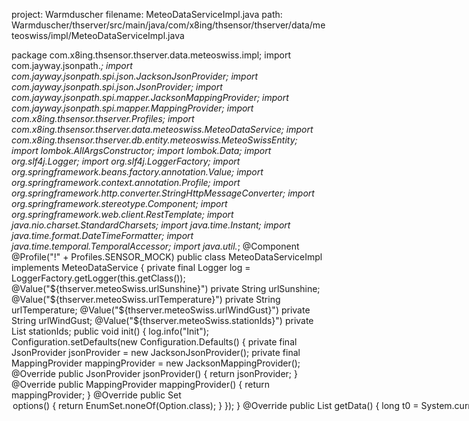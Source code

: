 project: Warmduscher
filename: MeteoDataServiceImpl.java
path: Warmduscher/thserver/src/main/java/com/x8ing/thsensor/thserver/data/meteoswiss/impl/MeteoDataServiceImpl.java

package com.x8ing.thsensor.thserver.data.meteoswiss.impl;
import com.jayway.jsonpath.*;
import com.jayway.jsonpath.spi.json.JacksonJsonProvider;
import com.jayway.jsonpath.spi.json.JsonProvider;
import com.jayway.jsonpath.spi.mapper.JacksonMappingProvider;
import com.jayway.jsonpath.spi.mapper.MappingProvider;
import com.x8ing.thsensor.thserver.Profiles;
import com.x8ing.thsensor.thserver.data.meteoswiss.MeteoDataService;
import com.x8ing.thsensor.thserver.db.entity.meteoswiss.MeteoSwissEntity;
import lombok.AllArgsConstructor;
import lombok.Data;
import org.slf4j.Logger;
import org.slf4j.LoggerFactory;
import org.springframework.beans.factory.annotation.Value;
import org.springframework.context.annotation.Profile;
import org.springframework.http.converter.StringHttpMessageConverter;
import org.springframework.stereotype.Component;
import org.springframework.web.client.RestTemplate;
import java.nio.charset.StandardCharsets;
import java.time.Instant;
import java.time.format.DateTimeFormatter;
import java.time.temporal.TemporalAccessor;
import java.util.*;
@Component
@Profile("!" + Profiles.SENSOR_MOCK)
public class MeteoDataServiceImpl implements MeteoDataService {
    private final Logger log = LoggerFactory.getLogger(this.getClass());
    @Value("${thserver.meteoSwiss.urlSunshine}")
    private String urlSunshine;
    @Value("${thserver.meteoSwiss.urlTemperature}")
    private String urlTemperature;
    @Value("${thserver.meteoSwiss.urlWindGust}")
    private String urlWindGust;
    @Value("${thserver.meteoSwiss.stationIds}")
    private List<String> stationIds;
    public void init() {
        log.info("Init");
        Configuration.setDefaults(new Configuration.Defaults() {
            private final JsonProvider jsonProvider = new JacksonJsonProvider();
            private final MappingProvider mappingProvider = new JacksonMappingProvider();
            @Override
            public JsonProvider jsonProvider() {
                return jsonProvider;
            }
            @Override
            public MappingProvider mappingProvider() {
                return mappingProvider;
            }
            @Override
            public Set<Option> options() {
                return EnumSet.noneOf(Option.class);
            }
        });
    }
    @Override
    public List<MeteoSwissEntity> getData() {
        long t0 = System.currentTimeMillis();
        log.info("About to query the MeteoSwiss service for live temperature, sunshine and windgust info.");
        String sunshineJSON = callService(urlSunshine);
        String temperatureJSON = callService(urlTemperature);
        String windGustJSON = callService(urlWindGust);
        long dtServiceMeteoSwiss = System.currentTimeMillis() - t0;
        List<MeteoSwissEntity> entities = new ArrayList<>();
        for (String stationId : stationIds) {
            MeteoSwissEntity entity = new MeteoSwissEntity();
            entity.setStationId(stationId);
            ResDateValue sunshine = extractFromJSON(sunshineJSON, stationId, null);
            entity.setSunshine(sunshine.getValue1());
            entity.setSunshineMeasureDate(sunshine.getMeasurementDate());
            ResDateValue temperature = extractFromJSON(temperatureJSON, stationId, null);
            entity.setTemperature(temperature.getValue1());
            entity.setTemperatureMeasureDate(temperature.getMeasurementDate());
            ResDateValue windGust = extractFromJSON(windGustJSON, stationId, "wind_direction");
            entity.setWindGustSpeed(windGust.getValue1());
            entity.setWindDirection(windGust.getValue2());
            entity.setWindMeasureDate(windGust.getMeasurementDate());
            entity.setStationName(temperature.getStationName());
            entities.add(entity);
        }
        log.info("MeteoSwiss data polling completed. "
                + "dt[ms]=" + (System.currentTimeMillis() - t0)
                + " dtServiceMeteoSwiss=" + dtServiceMeteoSwiss
                + " numberOfStations=" + stationIds.size()
                + " stationIds:" + stationIds);
        return entities;
    }
    private ResDateValue extractFromJSON(String json, String stationId, String value2Property) {
        DocumentContext parsed = JsonPath.parse(json);
        //Double temperature = ((ArrayList)parsed.read(basePath + ".value")).get(0);
        TypeRef<List<String>> typeRefString = new TypeRef<>() {
        };
        TypeRef<List<Double>> typeRefDouble = new TypeRef<>() {
        };
        String basePath = "$[*][?(@.id=='" + stationId + "')].properties";
        String timeStamp = parsed.read(basePath + ".reference_ts", typeRefString).get(0); // e.g. 2022-01-30T17:50:00Z
        TemporalAccessor ta = DateTimeFormatter.ISO_INSTANT.parse(timeStamp);
        Instant i = Instant.from(ta);
        Date measureTimeStamp = Date.from(i);
        Double value1 = parsed.read(basePath + ".value", typeRefDouble).get(0);
        Double value2 = null;
        if (value2Property != null) {
            value2 = parsed.read(basePath + "." + value2Property, typeRefDouble).get(0);
        }
        String stationName = parsed.read(basePath + ".station_name", typeRefString).get(0);
        return new ResDateValue(measureTimeStamp, value1, value2, stationName);
    }
    private String callService(String url) {
        RestTemplate restTemplate = new RestTemplate();
        // important: set UTF8, otherwise RestTemplate will do ISO
        restTemplate.getMessageConverters().add(0, new StringHttpMessageConverter(StandardCharsets.UTF_8));
        return restTemplate.getForObject(url, String.class);
    }
    @Data
    @AllArgsConstructor
    private static class ResDateValue {
        private Date measurementDate;
        private Double value1;
        private Double value2;
        private String stationName;
    }
}